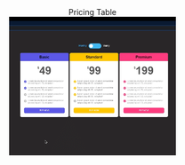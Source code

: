 <div align="center" style="border-bottom: none">Pricing Table</div>
<div align="center">
<img src="PricingGIF02.gif" width="300">
</div>
